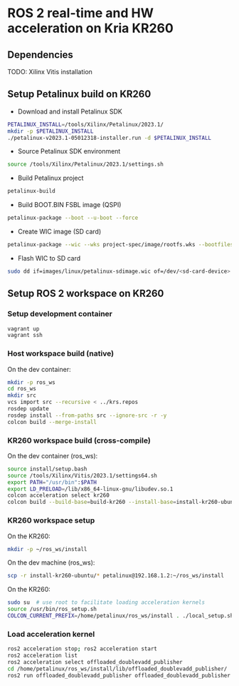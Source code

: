 # ROS 2 real-time and HW acceleration on Kria KR260

## Dependencies

TODO: Xilinx Vitis installation

## Setup Petalinux build on KR260

- Download and install Petalinux SDK

```bash
PETALINUX_INSTALL=/tools/Xilinx/Petalinux/2023.1/
mkdir -p $PETALINUX_INSTALL
./petalinux-v2023.1-05012318-installer.run -d $PETALINUX_INSTALL
```

- Source Petalinux SDK environment

```bash
source /tools/Xilinx/Petalinux/2023.1/settings.sh
```

- Build Petalinux project

```bash
petalinux-build
```

- Build BOOT.BIN FSBL image (QSPI)

```bash
petalinux-package --boot --u-boot --force
```

- Create WIC image (SD card)

```bash
petalinux-package --wic --wks project-spec/image/rootfs.wks --bootfiles "ramdisk.cpio.gz.u-boot boot.scr Image system.dtb"
```

- Flash WIC to SD card

```bash
sudo dd if=images/linux/petalinux-sdimage.wic of=/dev/<sd-card-device> conv=fsync status=progress bs=32M
```

## Setup ROS 2 workspace on KR260

### Setup development container

```bash
vagrant up
vagrant ssh
```

### Host workspace build (native)

On the dev container:

```bash
mkdir -p ros_ws
cd ros_ws
mkdir src
vcs import src --recursive < ../krs.repos
rosdep update
rosdep install --from-paths src --ignore-src -r -y
colcon build --merge-install
```

### KR260 workspace build (cross-compile)

On the dev container (ros_ws):

```bash
source install/setup.bash
source /tools/Xilinx/Vitis/2023.1/settings64.sh
export PATH="/usr/bin":$PATH
export LD_PRELOAD=/lib/x86_64-linux-gnu/libudev.so.1
colcon acceleration select kr260
colcon build --build-base=build-kr260 --install-base=install-kr260-ubuntu --merge-install --mixin kr260 --packages-select ament_acceleration ament_vitis vitis_common ros2acceleration offloaded_doublevadd_publisher
```

### KR260 workspace setup

On the KR260:

```bash
mkdir -p ~/ros_ws/install
```

On the dev machine (ros_ws):

```bash
scp -r install-kr260-ubuntu/* petalinux@192.168.1.2:~/ros_ws/install
```

On the KR260:

```bash
sudo su  # use root to facilitate loading acceleration kernels
source /usr/bin/ros_setup.sh
COLCON_CURRENT_PREFIX=/home/petalinux/ros_ws/install . ./local_setup.sh
```

### Load acceleration kernel

```bash
ros2 acceleration stop; ros2 acceleration start
ros2 acceleration list
ros2 acceleration select offloaded_doublevadd_publisher
cd /home/petalinux/ros_ws/install/lib/offloaded_doublevadd_publisher/
ros2 run offloaded_doublevadd_publisher offloaded_doublevadd_publisher
```
